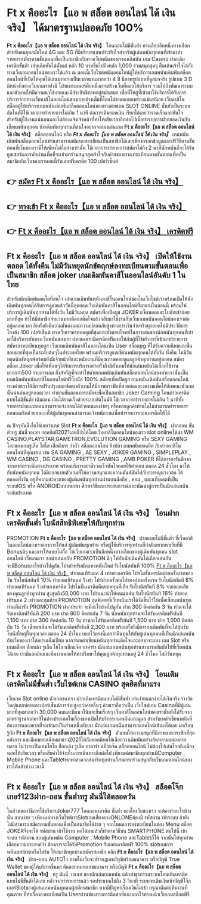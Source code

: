 # Ft x คืออะไร【แอ พ สล็อต ออนไลน์ ได้ เงิน จริง】  ได้มาตรฐานปลอดภัย 100%

**Ft x คืออะไร【แอ พ สล็อต ออนไลน์ ได้ เงิน จริง】** โอนถอนไม่มีขั้นต่ำ  ทางเลือกอีกหนึ่งทางเลือกสำหรับคนยุคสมัยใหม่ 4G และ 5G ที่มีบริการแสนประทับใจสำหรับผู้เล่นพนันทุกคนที่เข้ามาทำรายการสมัครตามขั้นตอนเพื่อเป็นสมาชิกกับทางเว็บพนันของเราลงเดิมพัน เกม Casino  ฝากเติมเครดิตขั้นต่ำ เล่นเดิมพันได้ตั้งแต่ หลัก 10 บาทขึ้นไปถึงหลัก 1,000 ร่วมสนุกสุดๆ ตื่นเต้นเร้าใจได้กับทางเว็บเกมออนไลน์ของเราได้แล้ว ณ ตอนนี้เว็บไซต์พนันออนไลน์ผู้ให้บริการเกมพนันเดิมพันสล็อตออนไลน์ที่เปิดให้คุณได้เล่นมาอย่างเป็นเวลานานมากกว่า 4 ปี มีภาพรูปแบบที่ดูสมจจริง รูปแบบ 3 D
มิหนำซ้ำทางเว็บเกมเรายังมี โปรแกรมเมอร์มือหนึ่งการสร้างเว็บที่คอยให้บริการ  รวมไปถึงพัฒนาระบบและตัวเกมให้มีความน่าใช้งานและมีประสิทธิภาพอยู่สม่ำเสมอ เพื่อที่ให้ผู้ที่เข้ามาใช้บริการได้รับการบริการจากทางเว็บคาสิโนออนไลน์ของเราอย่างเต็มที่โดยไม่ขาดตกบกพร่องแม้แต่น้อย เว็บคาสิโนสล็อตผู้ให้บริการเกมพนันเดิมพันสล็อตออนไลน์ของทางค่ายเกม SLOT ONLINE นั้นยังเป็นระบบ อัตโนมัติใช้เวลาการทำรายการไม่เกิน 1 นาที ต่อการเติมยอดเงิน เรียกได้เลยว่ารวดเร็วและทันใจสำหรับผู้ใช้งานแน่นอนและไม่ต้องแจ้งเจ้าหน้าที่ทำให้เสียเวลาอีกต่อไปเมื่อทำรายการฝากยอดเงินกับเซียนพนันทุกคน
นักเดิมพันทุกท่านที่สนใจอยากจะลองเล่นเกม **Ft x คืออะไร【แอ พ สล็อต ออนไลน์ ได้ เงิน จริง】** สล็อตออนไลน์ หรือ ***Ft x คืออะไร【แอ พ สล็อต ออนไลน์ ได้ เงิน จริง】*** เกมพนันเดิมพันสล็อตออนไลน์ท่านสามารถสมัครลงทะเบียนเป็นสมาชิกได้เลยเพียงกรอกข้อมูลและปรัวัติตามขั้นตอนที่เว็บของเรามีให้เพียงไม่กี่อย่างเท่านั้น ใช้เวลาการทำรายการสมัครไม่ถึง 2 นาทีนักพนันก็จะได้รับยูสเซอร์และรหัสผ่านเพื่อที่จะเข้ามาร่วมสนุกสุดเร้าใจกับค่ายของเราลงทะเบียนตามขั้นตอนเพื่อเป็นสมาชิกกับเว็บของเราตอนนี้รับเลยฟรีเครดิต 100 เปอร์เซ็นต์ 

## 👉 [สมัคร Ft x คืออะไร【แอ พ สล็อต ออนไลน์ ได้ เงิน จริง】](https://archa888.com/)
## 👉 [ทางเข้า Ft x คืออะไร【แอ พ สล็อต ออนไลน์ ได้ เงิน จริง】](https://archa888.com/)
## 👉 [Ft x คืออะไร【แอ พ สล็อต ออนไลน์ ได้ เงิน จริง】 เครดิตฟรี](https://archa888.com/)

## Ft x คืออะไร【แอ พ สล็อต ออนไลน์ ได้ เงิน จริง】 เปิดให้ใช้งานตลอด ได้ทั้งคืน ไม่มีวันหยุดนักขัตฤกษ์ลงทะเบียนตามขั้นตอนเพื่อเป็นสมาชิก สล็อต joker เกมเดิมพันคาสิโนออนไลน์อันดับ 1 ในไทย

สำหรับนักเดิมพันคนใดที่สนใจ เล่นเกมเดิมพันพนันคาสิโนออนไลน์ของในเว็บไซต์เราพร้อมเปิดให้นักเดิมพันทุกคนได้รับการดูแลแล้ววันนี้สุดยอดเว็บเดิมพันคาสิโนออนไลน์ที่มาแรงในตอนนี้ พร้อมให้บริการผู้เดิมพันทุกท่านได้ทั้งวัน ไม่มีวันหยุด สมัครเพื่อเปิดยูส JOKER แจ็กพอตและโบนัสเข้าบ่อยมากที่สุด ทำให้มีสมาชิกจำนวนมากติดอกติดใจแล้วกลับมาใช้งานกับเว็บเกมพนันออนไลน์ของเราต่ออยู่ตลอดเวลา อีกทั้งยังมีความมั่นคงและความปลอดภัยสูงทางการเงินจ่ายจริงทุกยอดไม่มีประวัติการโกงตัง 100 เปอร์เซ็นต์ ทางเว็บเราครอบคลุมที่สุดและยังตอบโจทย์ในการเล่นของนักพนันทุกคนที่เข้ามาใช้บริการกับทางเว็บพนันของเรา
ค่ายของเรามีเครดิตฟรีแจกให้กับผู้ที่ใช้บริการที่เข้ามาทำรายการสมัครลงทะเบียนทุกยูส เว็บเกมเดิมพันคาสิโนออนไลน์เปิด User สล็อตpg ที่ได้รับความนิยมและชื่นชอบมากที่สุดเป็นระดับต้นๆในประเทศไทย พร้อมบริการดูแลเซียนพนันทุกคนได้ทั้งวัน ทั้งคืน ไม่มีวันหยุดนักขัตฤกษ์พร้อมยังมีเจ้าหน้าที่และพนักงานที่มีคุณภาพคอยดูแลลูกค้าทุกท่านอยู่ตลอด สมัคร สล็อต Joker เพื่อให้เพื่อนๆได้รับการบริการอย่างทั่วถึงมีตัวเกมให้นักเล่นพนันได้เลือกใช้งานมากกว่า500 รายการเกม
สิ่งสำคัญที่จะทำให้ค่ายเกมพนันเดิมพันสล็อตออนไลน์ของค่ายเรานั้นเป็นเกมเดิมพันพนันคาสิโนออนไลน์ฟรีโบนัส 100% สมัครเพื่อเปิดยูส  เกมพนันเดิมพันสล็อตออนไลน์ทางค่ายเราได้มีการปรับปรุงและพัฒนาตัวเกมให้มีภาพกราฟิกที่สวยสดและงดงามเพื่อให้ลักษณะตัวเกมนั้นน่าเล่นอยู่ตลอดเวลา ทำตามขั้นตอนการสมัครเพื่อเป็นสมาชิก Joker Gaming โอนฝากเครดิต แบบไม่มีขั้นต่ำ เติมถอน เงินได้รวดเร็วด้วยระบบอัตโนมัติ ใช้เวลาการทำรายการไม่เกิน 1 นาทีทั้งรายการฝากและถอนสามารถแจ้งถอนได้ด้วยตนเองง่ายๆ หรือหากลูกค้าท่านใดไม่สามารถทำรายการถอนเคดริตด้วยตนเองได้ผู้เล่นทุกคนสามารถแจ้งพนักงานเพื่อทำรายการถอนเครดิตให้ได้

ณ ปัจจุบันนี้เชื่อได้เลยว่าเกม Slot **Ft x คืออะไร【แอ พ สล็อต ออนไลน์ ได้ เงิน จริง】** ฝากถอน ขั้นต่ำทรู มันนี่วอเลท ยอดฮิตปี2021เลยก็ว่าได้โดยเว็บคาสิโนออนไลน์ของเรา slot onlineได้นำ  WM CASINO,PLAYSTAR,GAMETRON,EVOLUTION GAMING หรือ SEXY GAMING โลกของเกมรูเล็ต ไฮโล เสือมังกร กำถั่ว สล็อตออนไลน์ ยิงปลา เกมพนันยอดฮิต กับค่ายคาสิโนออนไลน์ที่คุณชอบ เช่น SA GAMING , AE SEXY , JOKER GAMING , SIMPLEPLAY , WM CASINO , DG CASINO , PRETTY GAMING , AMB POKER  ที่ได้การการันตีจากจากองค์กรระดับต่างประเทศ พร้อมบริการอย่าดีรวดเร็วทันใจคอยให้คำตอบ ตลอด 24 ชั่วโมง มาให้กับนักพนันทุกคน ได้มีออกแบบตัวเกมที่ให้ความสนุกและความมันส์มันไปกับการหมุนวงวล้อ ได้ ตลอดทั้งวัน อยู่ที่ความสะดวกของผู้เล่นพนันทุกท่านผ่านบนมือถือ , คอม , และแท็บเลตที่เป็นระบบIOS หรือ ANDROIDแบบพกพา ศึกษาวิธีและประสบการณ์และพัฒนาสู่การเป็นนักเล่นพนันระดับประเทศ

## Ft x คืออะไร【แอ พ สล็อต ออนไลน์ ได้ เงิน จริง】 โอนฝากเครดิตขั้นต่ำ โบนัสสิทธิพิเศษให้กับทุกท่าน

 PROMOTION  **Ft x คืออะไร【แอ พ สล็อต ออนไลน์ ได้ เงิน จริง】** ฝากแบบไม่มีขั้นต่ำ ที่เว็บคาสิโนออนไลน์ของเราอยากจะให้แก่  ผู้เดิมพันทุกท่าน หรือผู้ใช้บริการทุกท่านที่กำลังอยากหาเว็บที่มี Bonusดีๆ และการให้แบบไม่กั๊ก ให้เว็บเกมเราเป็นอีกหนึ่งทางเลือกของผู้เดิมพันทุกคน slot ออนไลน์ เว็บเกมเรา ขอนำเสนอกับ PROMOTION ดีๆ ให้กับนักเดิมพันได้เลือกเล่นกัน จะมีBonusอะไรบ้างไปดูกัน
โปรสำหรับนักแทงพนันใหม่ รับโบนัสทันที 100% [Ft x คืออะไร【แอ พ สล็อต ออนไลน์ ได้ เงิน จริง】](https://archa888.com/) ทำยอดเทิร์นแค่ 4 เท่าของเครดิต
โปรโมชั่นเครดิตฝากครั้งแรกของวัน รับโบนัสทันที 10% ทำยอดเทิร์นแค่ 1 เท่า
โปรฝากครั้งต่อไปของฝากครั้งแรก รับโบนัสทันที 8% ทำยอดเทิร์นแค่ 1 เท่าของเครดิต
โปรโมชั่นเครดิตคืนยอดทุนที่เสีย รับโบนัสทันที 8% จากยอดเสียของคุณลูกค้าทุกท่าน สูงสุดถึง50,000 บาท
โปรแนะนำให้คนมาเล่น รับโบนัสทันที 16% ทำยอดเทิร์นแค่ 2 เท่า
และสุดท้าย PROMOTION สุดพิเศษที่เว็บพนันเราได้จัดขึ้นไว้ให้เพื่อเซียนพนันทุกท่านที่น่ารัก  PROMOTION ฝากประจำ จะมีอะไรบ้างไปดูกัน
ฝาก 300 ติดต่อกัน 3 วัน ท่านจะได้รับเครดิตฟรีทันที 200 บาท
ฝาก 800 ติดต่อกัน 7 วัน นักพนันทุกท่านจะได้รับเครดิตฟรีทันที 1,100 บาท
ฝาก 300 ติดต่อกัน 10 วัน ท่านจะได้รับเครดิตฟรีทันที 1,500 บาท
ฝาก 1,000 ติดต่อกัน 15 วัน เซียนพนันจะได้รับเครดิตฟรีทันที 2,300 บาท
พร้อมทั้งยังมีการลงเดิมพันที่จะได้ลุ้นรับโบนัสใหญ่ในทุกเวลา ตลอด 24 ชั่วโมง บอกไว้ตรงนี้เลยว่าคืนทุนให้กับผู้เล่นทุกคนที่เป็นนักเล่นพนันกับเว็บของเราได้อย่างเต็มเปี่ยม หากว่าเหล่าเซียนพนันทุกท่านติดใจและอยากจะแทง เกม Slot หรือเกมสล็อต ป๊อกเด้ง รูเล็ต ไฮโล แบ็กแจ๊ค บาคาร่า นักเล่นเกมพนันทุกท่านสามารถสัมผัสไปที่เว็บพนันได้เลย เรามีแอดมินและทีมงานคอยให้คำปรึกษาให้คุณลูกค้าทุกท่านอยู่ 24 ชั่วโมง ไม่มีวันหยุด

## Ft x คืออะไร【แอ พ สล็อต ออนไลน์ ได้ เงิน จริง】 โอนเติมเครดิตไม่มีขั้นต่ำ  เว็บไซต์เกม CASINO สุดฮิตที่มาแรง

เว็บเกม Slot online ตัวเกมของเรา ฝากเติมเครดิตแบบไม่มีขั้นต่ำ เล่นง่ายแตกง่ายได้เงินจริง รางวัลใหญ่แตกบ่อยและเปอร์เซ็นต์การจ่ายสูงกว่าค่ายอื่นๆ ค่ายเราถือว่าเป็น เว็บไซต์เกม Casinoที่มีผู้เล่นมากที่สุดมากกว่า 30,000 คนและมีแนวโน้มจะขึ้นเรื่อยๆ เว็บคาสิโนออนไลน์ของเรานั้นยังได้รับจากมาตราฐานจากคาสิโนต่างประเทศในเรื่องของเปิดให้บริการเกมพนันและดูแล สำหรับเหล่าเซียนพนันที่ต้องการและอยากที่จะเข้ามาเป็นส่วนหนึ่งกับเรา นักเล่นเกมพนันสามารถแอดไลน์เข้ามาได้เลย
	มาเรียนรู้กับ **Ft x คืออะไร【แอ พ สล็อต ออนไลน์ ได้ เงิน จริง】** ตัวเกมให้ความสนุกที่มีภาพและกราฟิกที่สุดอลังการ และมีเกมยอดนิยมมาแรง2021ให้กับยอดนิยมได้เลือกวางเดิมพันอย่างล้นหลามและหลากหลาย  ไม่ว่าจะเป็นเกมไฮโล ป๊อกเด้ง รูเล็ต บาคาร่า แบ็กแจ๊ค สล็อตออนไลน์ ไม่ต้องไปเล่นไกลถึงเมืองนอกให้เสียเวลา หรือเสียค่าใช้จ่ายในการเดินทางอีกต่อไป เพียงแค่สมาชิกทุกท่านมีComputer , Mobile Phone และTabletพกพาสะดวกสมาชิกทุกท่านก็สามารถร่วมสนุกกับเว็บเกมออนไลน์ของเราได้แล้วช่วงเวลานี้

## Ft x คืออะไร【แอ พ สล็อต ออนไลน์ ได้ เงิน จริง】 สล็อตโจ๊กเกอร์123ฝาก-ถอน ขั้นต่ำทรู มันนี่ได้ตลอดวัน

ในส่วนของวิธีการใช้บริการJoker777 โอนถอนเครดิต ขั้นต่ำ ของในเว็บของเรา จะต้องทำอะไรบ้างนั้น แบบง่าย ๆ เพียงแค่ทางเว็บไซต์เราSlotเกมเสี่ยงดวงONLONEต้องมี รหัสผ่าน เข้าระบบ ถ้ายังไม่มีสามารถสมัครตามขั้นตอนเพื่อเป็นสมาชิกได้ง่าย ๆ จากโหมดการลงทะเบียนในช่อง Menu สล็อต JOKERจึงจะได้ รหัสผ่าน เข้าใช้งาน พอได้มาแล้วก็ทำตามวิธีบน SMARTPHONE ต่อไปนี้
เข้าระบบ รหัสผ่าน  ของผู้เล่นพนัน Computer , Mobile Phone และTabletก็ได้
จากนั้นให้ทุกท่านเลือกความประสงค์ว่า ต้องการจะได้รับPromotion รับเลยเครดิตฟรี 100% slotเกมการพนันonlineหรือไม่รับ
ให้สมาชิกทุกท่านสมัครสมาชิก คลิก **Ft x คืออะไร【แอ พ สล็อต ออนไลน์ ได้ เงิน จริง】** ฝาก-ถอน AUTOไว ภาพในเว็บจะปรากฏเลขบัญชีพร้อมธนาคาร หรือบัญชี True Wallet ของผู้ให้บริการขึ้นมา
คัดลอกหมายเลขธนาคาร หรือบัญชี **Ft x คืออะไร【แอ พ สล็อต ออนไลน์ ได้ เงิน จริง】** ทรู มันนี่ วอเลท ของนักเล่นเกมพนัน แล้วทำธุรกรรมระบบโอนเติมเครดิต แบบไม่มีขั้นต่ำได้เลย
หลังจากทำรายการแล้ว รอประมาณไม่ถึง 3 วินาที ระบบจะเติมเงินเข้าบัญชีโจ๊กเกอร์Slotของผู้เล่นเกมพนันทุกคนผู้สมัครสมาชิก
หากมีปัญหาเรื่องเงินไม่เข้า กรุณาติดต่อทีมงานที่คุณภาพ ที่ทำเรื่องลงทะเบียนเปิด Userผ่านช่องทางการติดต่อที่แนบเอาไว้ทางหน้าเว็บเกมสล็อตพีจี


